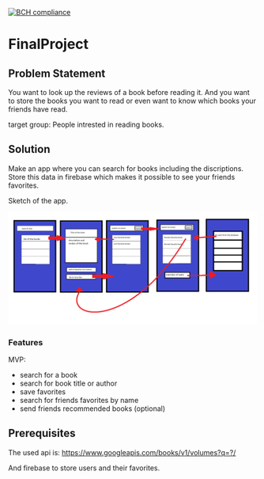 [![BCH compliance](https://bettercodehub.com/edge/badge/elgoesto/justovdwerfpset4?branch=master)](https://bettercodehub.com/)
# FinalProject

## Problem Statement 
You want to look up the reviews of a book before reading it. 
And you want to store the books you want to read or even want to know which books your friends have read.
<p>
target group: People intrested in reading books.
</p>

## Solution
Make an app where you can search for books including the discriptions. 
Store this data in firebase which makes it possible to see your friends favorites.
<p>
 Sketch of the app.
</p>

<img src=https://github.com/elgoesto/FinalProject/blob/master/doc/schetsfinalapp.png width="600">

### Features
MVP:
* search for a book
* search for book title or author
* save favorites
* search for friends favorites by name
* send friends recommended books (optional)


## Prerequisites
The used api is: https://www.googleapis.com/books/v1/volumes?q=?/
<p>
And firebase to store users and their favorites.
</p>



